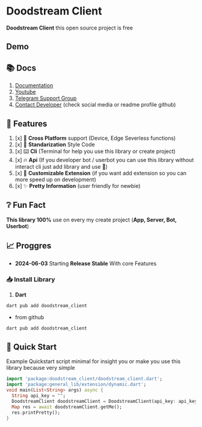 # Doodstream Client
 
**Doodstream Client** this open source project is free 

## Demo
 

## 📚️ Docs

1. [Documentation](/docs/)
2. [Youtube](https://youtube.com/)
3. [Telegram Support Group](https://t.me/)
4. [Contact Developer](https://github.com/) (check social media or readme profile github)

## 🔖️ Features

1. [x] 📱️ **Cross Platform** support (Device, Edge Severless functions)
2. [x] 📜️ **Standarization** Style Code
3. [x] ⌨️ **Cli** (Terminal for help you use this library or create project)
4. [x] 🔥️ **Api** (If you developer bot / userbot you can use this library without interact cli just add library and use 🚀️)
5. [x] 🧩️ **Customizable Extension** (if you want add extension so you can more speed up on development)
6. [x] ✨️ **Pretty Information** (user friendly for newbie)
 
## ❔️ Fun Fact

**This library 100%** use on every my create project (**App, Server, Bot, Userbot**)
 
## 📈️ Proggres
 
- **2024-06-03**
  Starting **Release Stable** With core Features

### 📥️ Install Library

1. **Dart**

```bash
dart pub add doodstream_client
```

- from github

```bash
dart pub add doodstream_client
```

## 🚀️ Quick Start

Example Quickstart script minimal for insight you or make you use this library because very simple 

```dart
import 'package:doodstream_client/doodstream_client.dart';
import 'package:general_lib/extension/dynamic.dart';
void main(List<String> args) async {
  String api_key = "";
  DoodstreamClient doodstreamClient = DoodstreamClient(api_key: api_key);
  Map res = await doodstreamClient.getMe();
  res.printPretty();
}
```
 